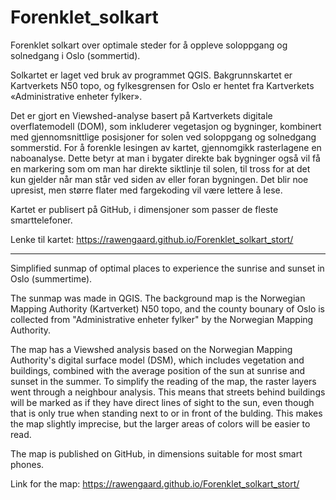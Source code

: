 # Forenklet_solkart

Forenklet solkart over optimale steder for å oppleve soloppgang og solnedgang i Oslo (sommertid).

Solkartet er laget ved bruk av programmet QGIS. Bakgrunnskartet er Kartverkets N50 topo, og fylkesgrensen for Oslo er hentet fra Kartverkets «Administrative enheter fylker». 

Det er gjort en Viewshed-analyse basert på Kartverkets digitale overflatemodell (DOM), som inkluderer vegetasjon og bygninger, kombinert med gjennomsnittlige posisjoner for solen ved soloppgang og solnedgang sommerstid. For å forenkle lesingen av kartet, gjennomgikk rasterlagene en naboanalyse. Dette betyr at man i bygater direkte bak 
bygninger også vil få en markering som om man har direkte siktlinje til solen, til tross for at det kun gjelder når man står ved siden av eller foran bygningen. Det blir noe upresist, men større flater med fargekoding vil være lettere å lese.

Kartet er publisert på GitHub, i dimensjoner som passer de fleste smarttelefoner. 

Lenke til kartet: https://rawengaard.github.io/Forenklet_solkart_stort/

----------------------------------------------------------

Simplified sunmap of optimal places to experience the sunrise and sunset in Oslo (summertime).

The sunmap was made in QGIS. The background map is the Norwegian Mapping Authority (Kartverket) N50 topo, and the county bounary of Oslo is collected from "Administrative enheter fylker" by the Norwegian Mapping Authority.

The map has a Viewshed analysis based on the Norwegian Mapping Authority's digital surface model (DSM), which includes vegetation and buildings, combined with the average position of the sun at sunrise and sunset in the summer. To simplify the reading of the map, the raster layers went through a neighbour analysis. This means that streets behind buildings will be marked as if they have direct lines of sight to the sun, even though that is only true when standing next to or in front of the bulding. This makes the map slightly imprecise, but the larger areas of colors will be easier to read.

The map is published on GitHub, in dimensions suitable for most smart phones.

Link for the map: https://rawengaard.github.io/Forenklet_solkart_stort/
